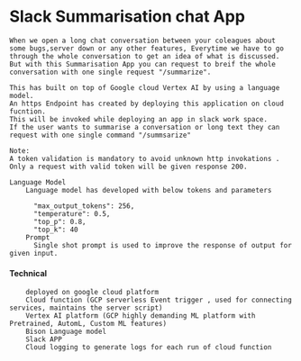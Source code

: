 # Slack Summarisation chat App
    When we open a long chat conversation between your coleagues about some bugs,server down or any other features, Everytime we have to go through the whole conversation to get an idea of what is discussed. But with this Summarisation App you can request to breif the whole conversation with one single request "/summarize".  
  
    This has built on top of Google cloud Vertex AI by using a language model. 
    An https Endpoint has created by deploying this application on cloud fucntion. 
    This will be invoked while deploying an app in slack work space.
    If the user wants to summarise a conversation or long text they can request with one single command "/summsarize"
    
    Note:
    A token validation is mandatory to avoid unknown http invokations . Only a request with valid token will be given response 200.

    Language Model
        Language model has developed with below tokens and parameters
    
          "max_output_tokens": 256,
          "temperature": 0.5,
          "top_p": 0.8,
          "top_k": 40
        Prompt
          Single shot prompt is used to improve the response of output for given input.
#### Technical
        deployed on google cloud platform
        Cloud function (GCP serverless Event trigger , used for connecting services, maintains the server script)
        Vertex AI platform (GCP highly demanding ML platform with Pretrained, AutomL, Custom ML features)
        Bison Language model
        Slack APP
        Cloud logging to generate logs for each run of cloud function
        
